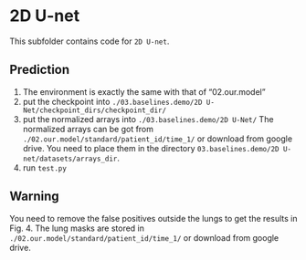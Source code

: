 # 2D U-net
This subfolder contains code for `2D U-net`.

## Prediction
1. The environment is exactly the same with that of “02.our.model”
2. put the checkpoint into `./03.baselines.demo/2D U-Net/checkpoint_dirs/checkpoint_dir/`
3. put the normalized arrays into `./03.baselines.demo/2D U-Net/`
The normalized arrays can be got from `./02.our.model/standard/patient_id/time_1/` or
download from google drive. You need to place them in the directory `03.baselines.demo/2D U-net/datasets/arrays_dir`.
4. run `test.py`

## Warning
You need to remove the false positives outside the lungs to get the results in Fig. 4. The lung
masks are stored in `./02.our.model/standard/patient_id/time_1/` or download from google
drive.